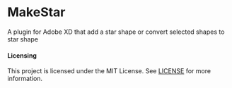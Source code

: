 # MakeStar
A plugin for Adobe XD that add a star shape or convert selected shapes to star shape

#### Licensing
This project is licensed under the MIT License. See [LICENSE] for more information.

[LICENSE]:https://github.com/adobe/starter-repo/blob/master/LICENSE-MIT
